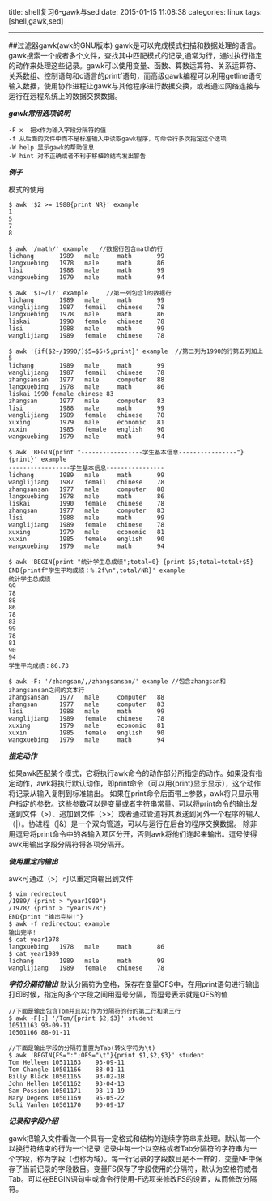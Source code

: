 title: shell复习6-gawk与sed
date: 2015-01-15 11:08:38
categories: linux
tags: [shell,gawk,sed]

---
##过滤器gawk(awk的GNU版本)
gawk是可以完成模式扫描和数据处理的语言。gawk搜索一个或者多个文件，查找其中匹配模式的记录,通常为行，通过执行指定的动作来处理这些记录。gawk可以使用变量、函数、算数运算符、关系运算符、关系数组、控制语句和c语言的printf语句，而高级gawk编程可以利用getline语句输入数据，使用协作进程让gawk与其他程序进行数据交换，或者通过网络连接与运行在远程系统上的数据交换数据。

***gawk常用选项说明***
 
 ````
 -F x  把x作为输入字段分隔符的值
 -f 从后面的文件中而不是标准输入中读取gawk程序，可命令行多次指定这个选项
 -W help 显示gawk的帮助信息
 -W hint 对不正确或者不利于移植的结构发出警告
 
 ````
 
 ***例子***
 
 模式的使用
 
````shell
$ awk '$2 >= 1988{print NR}' example 
1
5
7
8

$ awk '/math/' example   //数据行包含math的行
lichang       1989   male     math       99
langxuebing   1978   male     math       86
lisi          1988   male     math       99
wangxuebing   1979   male     math       94

$ awk '$1~/l/' example     //第一列包含l的数据行
lichang       1989   male     math       99
wanglijiang   1987   femail   chinese    78
langxuebing   1978   male     math       86
liskai        1990   female   chinese    78
lisi          1988   male     math       99
wanglijiang   1989   female   chinese    78

$ awk '{if($2~/1990/)$5=$5+5;print}' example  //第二列为1990的行第五列加上5
lichang       1989   male     math       99
wanglijiang   1987   femail   chinese    78
zhangsansan   1977   male     computer   88
langxuebing   1978   male     math       86
liskai 1990 female chinese 83
zhangsan      1977   male     computer   83
lisi          1988   male     math       99
wanglijiang   1989   female   chinese    78
xuxing        1979   male     economic   81
xuxin         1985   female   english    90
wangxuebing   1979   male     math       94

$ awk 'BEGIN{print "-----------------学生基本信息----------------"} {print}' example  
-----------------学生基本信息----------------
lichang       1989   male     math       99
wanglijiang   1987   femail   chinese    78
zhangsansan   1977   male     computer   88
langxuebing   1978   male     math       86
liskai        1990   female   chinese    78
zhangsan      1977   male     computer   83
lisi          1988   male     math       99
wanglijiang   1989   female   chinese    78
xuxing        1979   male     economic   81
xuxin         1985   female   english    90
wangxuebing   1979   male     math       94

$ awk 'BEGIN{print "统计学生总成绩";total=0} {print $5;total=total+$5} END{printf"学生平均成绩：%.2f\n",total/NR}' example 
统计学生总成绩
99
78
88
86
78
83
99
78
81
90
94
学生平均成绩：86.73

$ awk -F: '/zhangsan/,/zhangsansan/' example //包含zhangsan和zhangsansan之间的文本行
zhangsansan   1977   male     computer   88
zhangsan      1977   male     computer   83
lisi          1988   male     math       99
wanglijiang   1989   female   chinese    78
xuxing        1979   male     economic   81
xuxin         1985   female   english    90
wangxuebing   1979   male     math       94
````

***指定动作***

如果awk匹配某个模式，它将执行awk命令的动作部分所指定的动作。如果没有指定动作，awk将执行默认动作，即print命令（可以用{print}显示显示），这个动作将记录从输入复制到标准输出。
如果在print命令后面带上参数，awk将只显示用户指定的参数。这些参数可以是变量或者字符串常量。可以将print命令的输出发送到文件（>）、追加到文件（>>）或者通过管道将其发送到另外一个程序的输入（|）。协进程（|&）是一个双向管道，可以与运行在后台的程序交换数据。
除非用逗号将print命令中的各输入项区分开，否则awk将他们连起来输出。逗号使得awk用输出字段分隔符将各项分隔开。


***使用重定向输出***

awk可通过（>）可以重定向输出到文件

````shell
$ vim redrectout
/1989/ {print > "year1989"}
/1978/ {print > "year1978"}
END{print "输出完毕!"}
$ awk -f redirectout example
输出完毕!
$ cat year1978
langxuebing   1978   male     math       86
$ cat year1989
lichang       1989   male     math       99
wanglijiang   1989   female   chinese    78
````

***字符分隔符输出***
默认分隔符为空格，保存在变量OFS中，在用print语句进行输出打印时候，指定的多个字段之间用逗号分隔，而逗号表示就是OFS的值

````shell
//下面是输出包含Tom并且以:作为分隔符的行的第二行和第三行
$ awk -F[:] '/Tom/{print $2,$3}' student 
10511163 93-09-11
10501166 88-01-11

//下面是输出字段的分隔符重置为Tab(转义字符为\t)
$ awk 'BEGIN{FS=":";OFS="\t"}{print $1,$2,$3}' student
Tom Helleen	10511163	93-09-11
Tom Changle	10501166	88-01-11
Billy Black	10501165	93-02-18
John Hellen	10501162	93-04-13
Sam Possion	10501171	98-11-19
Mary Degens	10501169	95-05-22
Suli Vanlen	10501170	90-09-17

````
***记录和字段介绍***

gawk把输入文件看做一个具有一定格式和结构的连续字符串来处理。默认每一个以换行符结束的行为一个记录
记录中每一个以空格或者Tab分隔符的字符串为一个字段，称为字段（也称为域）。每一行记录的字段数目是不一样的，变量NF中保存了当前记录的字段数目。变量FS保存了字段使用的分隔符，默认为空格符或者Tab。可以在BEGIN语句中或命令行使用-F选项来修改FS的设置，从而修改分隔符。
